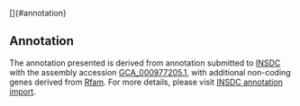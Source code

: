 []{#annotation}

Annotation
----------

The annotation presented is derived from annotation submitted to
[INSDC](http://www.insdc.org) with the assembly accession
[GCA\_000977205.1](http://www.ebi.ac.uk/ena/data/view/GCA_000977205.1),
with additional non-coding genes derived from
[Rfam](http://rfam.xfam.org/). For more details, please visit [INSDC
annotation
import](http://ensemblgenomes.org/info/data/insdc_annotation).
